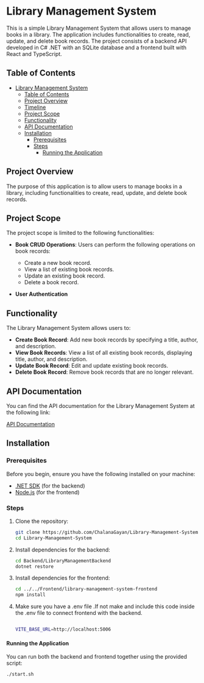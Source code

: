 # Library Management System

This is a simple Library Management System that allows users to manage books in a library. The application includes functionalities to create, read, update, and delete book records. The project consists of a backend API developed in C# .NET with an SQLite database and a frontend built with React and TypeScript.

## Table of Contents

- [Library Management System](#library-management-system)
  - [Table of Contents](#table-of-contents)
  - [Project Overview](#project-overview)
  - [Timeline](#timeline)
  - [Project Scope](#project-scope)
  - [Functionality](#functionality)
  - [API Documentation](#api-documentation)
  - [Installation](#installation)
    - [Prerequisites](#prerequisites)
    - [Steps](#steps)
      - [Running the Application](#running-the-application)

## Project Overview
The purpose of this application is to allow users to manage books in a library, including functionalities to create, read, update, and delete book records.

## Project Scope

The project scope is limited to the following functionalities:

- **Book CRUD Operations**: Users can perform the following operations on book records:
  - Create a new book record.
  - View a list of existing book records.
  - Update an existing book record.
  - Delete a book record.

- **User Authentication**
  
## Functionality

The Library Management System allows users to:

- **Create Book Record**: Add new book records by specifying a title, author, and description.
- **View Book Records**: View a list of all existing book records, displaying title, author, and description.
- **Update Book Record**: Edit and update existing book records.
- **Delete Book Record**: Remove book records that are no longer relevant.

## API Documentation

You can find the API documentation for the Library Management System at the following link:

[API Documentation](https://documenter.getpostman.com/view/36360468/2sAXxTdWoM)


## Installation

### Prerequisites

Before you begin, ensure you have the following installed on your machine:

- [.NET SDK](https://dotnet.microsoft.com/download) (for the backend)
- [Node.js](https://nodejs.org/) (for the frontend)

### Steps

1. Clone the repository:
    ```bash
    git clone https://github.com/ChalanaGayan/Library-Management-System.git
    cd Library-Management-System
    ```

2. Install dependencies for the backend:
    ```bash
    cd Backend/LibraryManagementBackend
    dotnet restore
    ```

3. Install dependencies for the frontend:
    ```bash
    cd ../../Frontend/library-management-system-frontend
    npm install
    ```

4. Make sure you have a .env file .If not make and include this code inside the .env file to connect frontend with the backend. 
    ```bash

    VITE_BASE_URL=http://localhost:5006

    ```

#### Running the Application

You can run both the backend and frontend together using the provided script:

```bash
./start.sh
```


